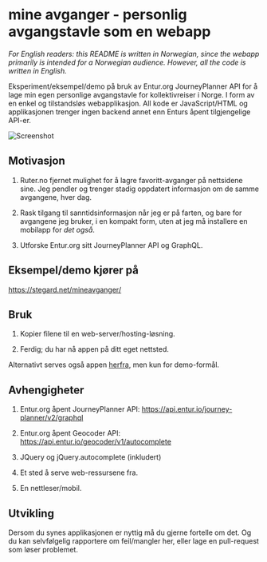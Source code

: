 # mine avganger - personlig avgangstavle som en webapp

*For English readers: this README is written in Norwegian, since the webapp
primarily is intended for a Norwegian audience. However, all the code is written
in English.*

Eksperiment/eksempel/demo på bruk av Entur.org JourneyPlanner API for å lage min
egen personlige avgangstavle for kollektivreiser i Norge. I form av en enkel og
tilstandsløs webapplikasjon. All kode er JavaScript/HTML og applikasjonen
trenger ingen backend annet enn Enturs åpent tilgjengelige API-er.

![Screenshot](https://stegard.net/dl/avgangsliste.png)

## Motivasjon

1. Ruter.no fjernet mulighet for å lagre favoritt-avganger på nettsidene sine.
   Jeg pendler og trenger stadig oppdatert informasjon om de samme avgangene,
   hver dag.
  
2. Rask tilgang til sanntidsinformasjon når jeg er på farten, og bare for
   avgangene jeg bruker, i en kompakt form, uten at jeg må installere en
   mobilapp for *det også*.

3. Utforske Entur.org sitt JourneyPlanner API og GraphQL.


## Eksempel/demo kjører på

https://stegard.net/mineavganger/

## Bruk

1. Kopier filene til en web-server/hosting-løsning.

2. Ferdig; du har nå appen på ditt eget nettsted.

Alternativt serves også appen <a
href="https://stegard.net/mineavganger/">herfra</a>, men kun for demo-formål.

## Avhengigheter

1. Entur.org åpent JourneyPlanner API: https://api.entur.io/journey-planner/v2/graphql

2. Entur.org åpent Geocoder API: https://api.entur.io/geocoder/v1/autocomplete

3. JQuery og jQuery.autocomplete (inkludert)

4. Et sted å serve web-ressursene fra.

5. En nettleser/mobil.

## Utvikling

Dersom du synes applikasjonen er nyttig må du gjerne fortelle om det. Og du kan
selvfølgelig rapportere om feil/mangler her, eller lage en pull-request som
løser problemet. 
